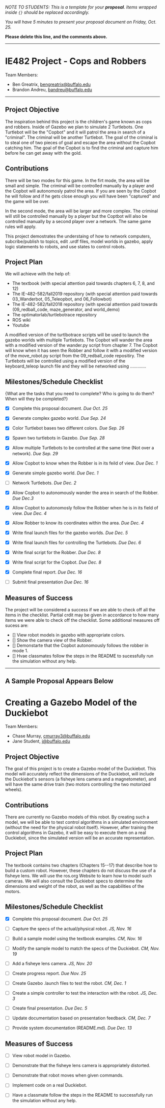 *NOTE TO STUDENTS:  This is a template for your **proposal**.  Items wrapped inside `{}` should be replaced accordingly.*

*You will have 5 minutes to present your proposal document on Friday, Oct. 25.*

**Please delete this line, and the comments above.**

--- 

# IE482 Project - Cops and Robbers

Team Members:
- Ben Greatrix, bengreatrix@buffalo.edu
- Brandon Andreu, bandreu@buffalo.edu

--- 

## Project Objective
The inspiration behind this project is the children's game known as cops and robbers. Inside of Gazebo we plan to simulate 2 Turtlebots. One Turtlebot will be the "Copbot" and it will patrol the area in search of a "criminal". The criminal will be another Turtlebot. The goal of the criminal is to steal one of two pieces of goal and escape the area without the Copbot catching him. The goal of the Copbot is to find the criminal and capture him before he can get away with the gold.


## Contributions
There will be two modes for this game. In the firt mode, the area will be small and simple. The criminal will be controlled manually by a player and the Copbot will autonomosly patrol the area. If you are seen by the Copbot he will follow and if he gets close enough you will have been "captured" and the game will be over.

In the second mode, the area will be larger and more complex. The criminal will still be controlled manually by a player but the Coptbot will also be controlled manually by a second player over a network. The same game rules will apply.

This project demostrates the understaing of how to network computers, subcribe/publish to topics, edit .urdf files, model worlds in gazebo, apply logic statements to robots, and use states to control robots.


## Project Plan
We will achieve with the help of:
- The textbook (with special attention paid towards chapters 6, 7, 8, and 12)
- The IE-482-582/fall2019 repository (with special attention paid towards 03_Wanderbot, 05_Teleopbot, and 06_Followbot)
- The IE-482-582/fall2018 repository (with special attention paid towards (09_redball_code, maze_generator, and world_demo)
- The optimatorlab/turtlebotrace repository
- ROS wiki
- Youtube

A modified version of the turtlbotrace scripts will be used to launch the gazebo worlds with multiple Turtlebots. The Copbot will wander the area with a modified version of the wander.py script from chapter 7. The Copbot will know when it has seen the Robber and follow it with a modified version of the move_robot.py script from the 09_redball_code repositiry. The Turtlebots will be controlled using a modified version of the keyboard_teleop launch file and they will be networked using .............


## Milestones/Schedule Checklist
{What are the tasks that you need to complete?  Who is going to do them?  When will they be completed?}
- [x] Complete this proposal document.  *Due Oct. 25*
- [x] Generate complex gazebo world.  *Due Sep. 24*
- [x] Color Turtlebot bases two different colors.  *Due Sep. 26*
- [x] Spawn two turtlebots in Gazebo.  *Due Sep. 28*
- [x] Allow multiple Turtlebots to be controlled at the same time (Not over a network).  *Due Sep. 29*
- [x] Allow Copbot to know when the Robber is in its feild of view.  *Due Dec. 1*
- [x] Generate simple gazebo world.  *Due Dec. 1*
- [ ] Network Turtlebots.  *Due Dec. 2*
- [x] Allow Copbot to autonomously wander the area in search of the Robber.  *Due Dec.3*
- [x] Allow Copbot to autonomosly follow the Robber when he is in its field of view.  *Due Dec. 4*
- [x] Allow Robber to know its coordinates within the area.  *Due Dec. 4*
- [x] Write final launch files for the gazebo worlds.  *Due Dec. 5*
- [x] Write final launch files for controlling the Turtlebots.  *Due Dec. 6*
- [x] Write final script for the Robber.  *Due Dec. 8*
- [x] Write final script for the Copbot.  *Due Dec. 8*
- [x] Complete final report.  *Due Dec. 16*
- [ ] Submit final presentation  *Due Dec. 16*


## Measures of Success
The project will be considered a success if we are able to check off all the items in the checklist. Partial crdit may be given in accordance to how many items we were able to check off the checklist. Some additional measures off sucess are:

- [] View robot models in gazebo with appropriate colors.
- [] Show the camera view of the Robber.
- [] Demonstarte that the Copbot autonomously follows the robber in mode 1.
- [] Hvae classmates follow the steps in the README to sucessfully run the simulation without any help.

---
**A Sample Proposal Appears Below**
---

# Creating a Gazebo Model of the Duckiebot

Team Members:
- Chase Murray, cmurray3@buffalo.edu
- Jane Student, j@buffalo.edu


## Project Objective
The goal of this project is to create a Gazebo model of the Duckiebot. This model will accurately reflect the dimensions of the Duckiebot, will include the Duckiebot's sensors (a fisheye lens camera and a magnetometer), and will have the same drive train (two motors controlling the two motorized wheels).


## Contributions
There are currently no Gazebo models of this robot.  By creating such a model, we will be able to test control algorithms in a simulated environment (without the need for the physical robot itself).  However, after training the control algorithms in Gazebo, it will be easy to execute them on a real Duckiebot, since the simulated version will be an accurate representation.


## Project Plan
The textbook contains two chapters (Chapters 15--17) that describe how to build a custom robot.
However, these chapters do not discuss the use of a fisheye lens.  We will use the ros.org Website to learn how to model such cameras.
We will also consult the Duckiebot specs to determine the dimensions and weight of the robot, as well as the capabilities of the motors.


## Milestones/Schedule Checklist
- [x] Complete this proposal document.  *Due Oct. 25*
- [ ] Capture the specs of the actual/physical robot.  *JS, Nov. 16*
- [ ] Build a sample model using the textbook examples. *CM, Nov. 16*
- [ ] Modify the sample model to match the specs of the Duckiebot.  *CM, Nov. 19*
- [ ] Add a fisheye lens camera. *JS, Nov. 20*
- [ ] Create progress report.  *Due Nov. 25*
- [ ] Create Gazebo .launch files to test the robot.  *CM, Dec. 1*
- [ ] Create a simple controller to test the interaction with the robot. *JS, Dec. 3*
- [ ] Create final presentation.  *Due Dec. 5*
- [ ] Update documentation based on presentation feedback. *CM, Dec. 7*
- [ ] Provide system documentation (README.md).  *Due Dec. 13*


## Measures of Success
- [ ] View robot model in Gazebo.
- [ ] Demonstrate that the fisheye lens camera is appropriately distorted.
- [ ] Demonstrate that robot moves when given commands.
- [ ] Implement code on a real Duckiebot.
- [ ] Have a classmate follow the steps in the README to successfully run the simulation without any help.


